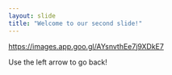 ```yaml
---
layout: slide
title: "Welcome to our second slide!"
---
```

https://images.app.goo.gl/AYsnvthEe7j9XDkE7

Use the left arrow to go back!
